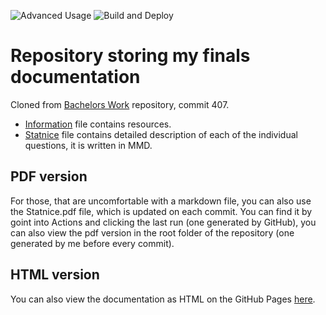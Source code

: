 ![Advanced Usage](https://github.com/Dominik-97/StanicoveZkousky/workflows/Advanced%20Usage/badge.svg) ![Build and Deploy](https://github.com/Dominik-97/StanicoveZkousky/workflows/Build%20and%20Deploy/badge.svg)

# Repository storing my finals documentation

Cloned from [Bachelors Work](https://github.com/Dominik-97/BachelorsWork/tree/Statni_Zkousky) repository, commit 407.

* [Information](Information.md) file contains resources.
* [Statnice](Statnice.md) file contains detailed description of each of the individual questions, it is written in MMD.

## PDF version

For those, that are uncomfortable with a markdown file, you can also use the Statnice.pdf file, which is updated on each commit.
You can find it by goint into Actions and clicking the last run (one generated by GitHub), you can also view the pdf version in the root folder of the repository (one generated by me before every commit).

## HTML version

You can also view the documentation as HTML on the GitHub Pages [here](https://dominik-97.github.io/StanicoveZkousky/index.html).
